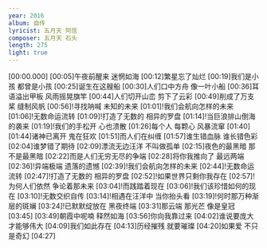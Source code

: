 ```yaml
---
year: 2016
album: 自传
lyricist: 五月天 阿信
composer: 五月天 石头
length: 275
light: true
---
```

[00:00.000]
[00:05]午夜前醒来 迷惘如海
[00:12]繁星忘了灿烂
[00:19]我们是小孩 都曾是小孩 
[00:25]诞生在这艘船
[00:30]人们口中方舟 像一叶小船
[00:36]耳语溢出甲板 风雨摇晃旗竿
[00:44]人们切开山峦 剪下了云彩
[00:49]削成了万支桨 缝制风帆
[00:56]!寻找呐喊 未知的未来
[01:01]!我们会航向怎样的未来
[01:06]!无数命运流转 
[01:09]!打造了无数的 相异的罗盘
[01:14]!当巨浪排山倒海的袭来
[01:19]!我们的手松开 心也溃散
[01:26]每个人 每颗心 风暴流窜
[01:40]
[01:44]诸神已离开 鬼在狂欢 
[01:51]而人们在纠缠
[01:57]谁生错血脉 谁长错色彩
[02:04]谁梦错了期待
[02:09]漂流无边汪洋 不叫做孤单
[02:15]夜色的最黑暗 那不是最黑暗
[02:22]而是人们无穷无尽的争端
[02:28]将你我推向了 最远两端
[02:36]!异端极端 遗落的遗憾 
[02:39]!我们会航向怎样的未来
[02:44]!无数命运流转 
[02:47]!打造了无数的 相异的罗盘
[02:52]!如果世界只剩你我存在
[02:57]!为何人们依然 争论着那未来 
[03:04]!而践踏着现在
[03:06]!我们该珍惜如何的现在
[03:10]!无数交织自传 
[03:14]!相遇在汪洋中 当你抬头看
[03:19]!何时那万种渐层的斑斓
[03:24]!已默默绽放在 黑夜终端
[03:31]那云端 那光芒 像是皇冠
[03:45]
[03:49]朝霞中呢喃 释然如海
[03:56]你向我靠过来
[04:02]谁说要庞大 才能够伟大 
[04:09]我们如此存在
[04:13]历经摧残 就要璀璨 
[04:20]如果爱 不只是奇幻
[04:27]